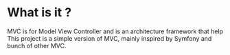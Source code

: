 # What is it ?

MVC is for Model View Controller and is an architecture framework that help
This project is a simple version of MVC, mainly inspired by Symfony and bunch of other MVC.
